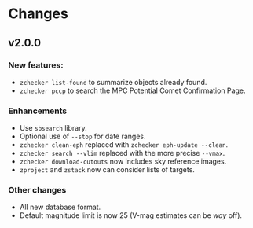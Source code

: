 # Changes

## v2.0.0

### New features:
* ``zchecker list-found`` to summarize objects already found.
* ``zchecker pccp`` to search the MPC Potential Comet Confirmation Page.

### Enhancements
* Use ``sbsearch`` library.
* Optional use of ``--stop`` for date ranges.
* ``zchecker clean-eph`` replaced with ``zchecker eph-update --clean``.
* ``zchecker search --vlim`` replaced with the more precise ``--vmax``.
* ``zchecker download-cutouts`` now includes sky reference images.
* ``zproject`` and ``zstack`` now can consider lists of targets.

### Other changes
* All new database format.
* Default magnitude limit is now 25 (V-mag estimates can be _way_ off).
